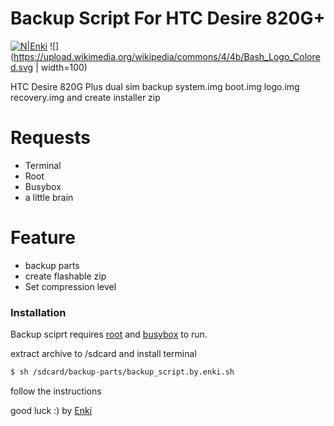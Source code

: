 
# Backup  Script For HTC Desire 820G+

[![N|Enki](https://i.hizliresim.com/pojs8T.png)](http://enki.gearhostpreview.com/)
![](https://upload.wikimedia.org/wikipedia/commons/4/4b/Bash_Logo_Colored.svg | width=100)

HTC Desire 820G Plus dual sim backup system.img boot.img logo.img recovery.img and create installer zip


# Requests
  - Terminal
  - Root
  - Busybox
  - a little brain

# Feature

  - backup parts
  - create flashable zip
  - Set compression level



### Installation

Backup sciprt requires [root](https://download.chainfire.eu/696/supersu/) and [busybox](https://play.google.com/store/apps/details?id=stericson.busybox&hl=en&gl=US) to run.

extract archive to /sdcard and install terminal

```sh
$ sh /sdcard/backup-parts/backup_script.by.enki.sh
```

follow the instructions

good luck :)
by [Enki](https://enki.gearhostpreview.com)
